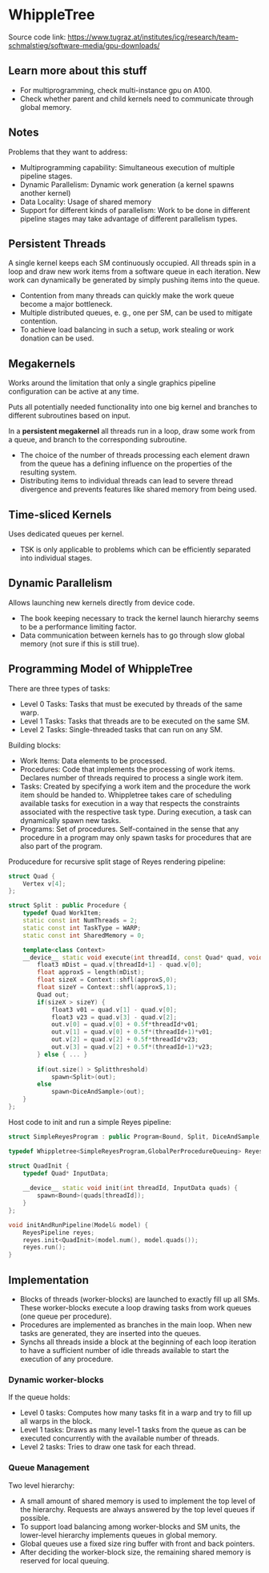 # WhippleTree

Source code link: https://www.tugraz.at/institutes/icg/research/team-schmalstieg/software-media/gpu-downloads/

## Learn more about this stuff

* For multiprogramming, check multi-instance gpu on A100.
* Check whether parent and child kernels need to communicate through global memory.

## Notes

Problems that they want to address:

* Multiprogramming capability: Simultaneous execution of multiple pipeline stages.
* Dynamic Parallelism: Dynamic work generation (a kernel spawns another kernel)
* Data Locality: Usage of shared memory
* Support for different kinds of parallelism: Work to be done in different pipeline stages may take advantage of different parallelism types.

## Persistent Threads

A single kernel keeps each SM continuously occupied. All threads spin in a loop and draw new work items from a software queue in each iteration. New work can dynamically be generated by simply pushing items into the queue.

* Contention from many threads can quickly make the work queue become a major bottleneck. 
* Multiple distributed queues, e. g., one per SM, can be used to mitigate contention. 
* To achieve load balancing in such a setup, work stealing or work donation can be used.

## Megakernels

Works around the limitation that only a single graphics pipeline configuration can be active at any time.

Puts all potentially needed functionality into one big kernel and branches to different subroutines based on input.

In a **persistent megakernel** all threads run in a loop, draw some work from a queue, and branch to the corresponding subroutine.

* The choice of the number of threads processing each element drawn from the queue has a defining influence on the properties of the resulting system. 
* Distributing items to individual threads can lead to severe thread divergence and prevents features like shared memory from being used.

## Time-sliced Kernels

Uses dedicated queues per kernel.

* TSK is only applicable to problems which can be efficiently separated into individual stages.

## Dynamic Parallelism

Allows launching new kernels directly from device code.

* The book keeping necessary to track the kernel launch hierarchy seems to be a performance limiting factor.
* Data communication between kernels has to go through slow global memory (not sure if this is still true).

## Programming Model of WhippleTree

There are three types of tasks:

* Level 0 Tasks: Tasks that must be executed by threads of the same warp.
* Level 1 Tasks: Tasks that threads are to be executed on the same SM.
* Level 2 Tasks: Single-threaded tasks that can run on any SM.

Building blocks:

* Work Items: Data elements to be processed.
* Procedures: Code that implements the processing of work items. Declares number of threads required to process a single work item.
* Tasks: Created by specifying a work item and the procedure the work item should be handed to. Whippletree takes care of scheduling available tasks for execution in a way that respects the constraints associated with the respective task type. During execution, a task can dynamically spawn new tasks.
* Programs: Set of procedures. Self-contained in the sense that any procedure in a program may only spawn tasks for procedures that are also part of the program.

Producedure for recursive split stage of Reyes rendering pipeline: 

```C++
struct Quad {
    Vertex v[4];
};

struct Split : public Procedure {
    typedef Quad WorkItem;
    static const int NumThreads = 2;
    static const int TaskType = WARP;
    static const int SharedMemory = 0;

    template<class Context>
    __device__ static void execute(int threadId, const Quad* quad, void* shared) {
        float3 mDist = quad.v[threadId+1] - quad.v[0];
        float approxS = length(mDist);
        float sizeX = Context::shfl(approxS,0);
        float sizeY = Context::shfl(approxS,1);
        Quad out;
        if(sizeX > sizeY) {
            float3 v01 = quad.v[1] - quad.v[0];
            float3 v23 = quad.v[3] - quad.v[2];
            out.v[0] = quad.v[0] + 0.5f*threadId*v01;
            out.v[1] = quad.v[0] + 0.5f*(threadId+1)*v01;
            out.v[2] = quad.v[2] + 0.5f*threadId*v23;
            out.v[3] = quad.v[2] + 0.5f*(threadId+1)*v23;
        } else { ... }
        
        if(out.size() > Splitthreshold)
            spawn<Split>(out);
        else
            spawn<DiceAndSample>(out);
    }
};
```

Host code to init and run a simple Reyes pipeline:

```C++
struct SimpleReyesProgram : public Program<Bound, Split, DiceAndSample, Shade> {};

typedef Whippletree<SimpleReyesProgram,GlobalPerProcedureQueuing> ReyesPipeline;

struct QuadInit {
    typedef Quad* InputData;
    
    __device__ static void init(int threadId, InputData quads) {
        spawn<Bound>(quads[threadId]);
    }
};

void initAndRunPipeline(Model& model) {
    ReyesPipeline reyes;
    reyes.init<QuadInit>(model.num(), model.quads());
    reyes.run();
}
```

## Implementation

* Blocks of threads (worker-blocks) are launched to exactly fill up all SMs. These worker-blocks execute a loop drawing tasks from work queues (one queue per procedure).
* Procedures are implemented as branches in the main loop. When new tasks are generated, they are inserted into the queues.
* Synchs all threads inside a block at the beginning of each loop iteration to have a sufficient number of idle threads available to start the execution of any procedure.

### Dynamic worker-blocks

If the queue holds:

* Level 0 tasks: Computes how many tasks fit in a warp and try to fill up all warps in the block.
* Level 1 tasks: Draws as many level-1 tasks from the queue as can be executed concurrently with the available number of threads.
* Level 2 tasks: Tries to draw one task for each thread.

### Queue Management

Two level hierarchy: 

* A small amount of shared memory is used to implement the top level of the hierarchy. Requests are always answered by the top level queues if possible. 
* To support load balancing among worker-blocks and SM units, the lower-level hierarchy implements queues in global memory.
* Global queues use a fixed size ring buffer with front and back pointers.
* After deciding the worker-block size, the remaining shared memory is reserved for local queuing.